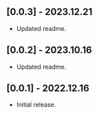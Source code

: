 ## [0.0.3] - 2023.12.21

- Updated readme.


## [0.0.2] - 2023.10.16

- Updated readme.


## [0.0.1] - 2022.12.16

- Initial release.
